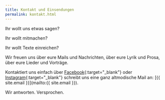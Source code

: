 ```yaml
---
title: Kontakt und Einsendungen
permalink: kontakt.html
---
```


[](fotos/gilajan.jpg)
Ihr wollt uns etwas sagen?

Ihr wollt mitmachen?

Ihr wollt Texte einreichen? 

Wir freuen uns über eure Mails und Nachrichten, über eure Lyrik und Prosa, über eure Lieder und Vorträge.

Kontaktiert uns einfach über [Facebook]({{site.facebook}}){:target="_blank"} oder [Instagram]({{site.instagram}}){:target="_blank"} schreibt uns eine ganz altmodische Mail an: [{{ site.email }}](mailto:{{ site.email }}). 

Wir antworten. Versprochen.